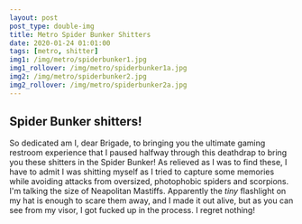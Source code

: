 ```yaml
---
layout: post
post_type: double-img
title: Metro Spider Bunker Shitters
date: 2020-01-24 01:01:00
tags: [metro, shitter]
img1: /img/metro/spiderbunker1.jpg
img1_rollover: /img/metro/spiderbunker1a.jpg
img2: /img/metro/spiderbunker2.jpg
img2_rollover: /img/metro/spiderbunker2a.jpg
---
```

## Spider Bunker shitters!

So dedicated am I, dear Brigade, to bringing you the ultimate gaming restroom experience that I paused halfway through this deathdrap to bring you these shitters in the Spider Bunker! As relieved as I was to find these, I have to admit I was shitting myself as I tried to capture some memories while avoiding attacks from oversized, photophobic spiders and scorpions. I'm talking the size of Neapolitan Mastiffs. Apparently the *tiny* flashlight on my hat is enough to scare them away, and I made it out alive, but as you can see from my visor, I got fucked up in the process. I regret nothing!
